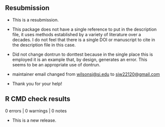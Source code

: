 ## Resubmission

* This is a resubmission.

* This package does not have a single reference to put in the description file, it uses methods established by a variety of literature over a decades. I do not feel that there is a single DOI or manuscript to cite in the description file in this case. 

* Did not change dontrun to donttest because in the single place this is employed it is an example that, by design, generates an error. This seems to be an appropriate use of dontrun. 

* maintainer email changed from wilsonsj@si.edu to sjw22120@gmail.com

* Thank you for your help! 

## R CMD check results

0 errors | 0 warnings | 0 notes

* This is a new release.
